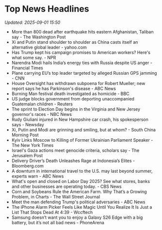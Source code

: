# Top News Headlines

_Updated: 2025-09-01 15:50_

- More than 800 dead after earthquake hits eastern Afghanistan, Taliban say - The Washington Post
- Xi and Putin stand shoulder to shoulder as China casts itself an alternative global leader - yahoo.com
- Has Trump kept his campaign promises to American workers? Here's what some say. - NPR
- Narendra Modi hails India’s energy ties with Russia despite US anger - Financial Times
- Plane carrying EU’s top leader targeted by alleged Russian GPS jamming - CNN
- House Oversight has withdrawn subpoena for Robert Mueller; new report says he has Parkinson's disease - ABC News
- Burning Man festival death investigated as homicide - BBC
- US judge blocks government from deporting unaccompanied Guatemalan children - Reuters
- The sprint to Election Day begins in the Virginia and New Jersey governor's races - NBC News
- Rudy Giuliani injured in New Hampshire car crash, his spokesperson says - Newsday
- Xi, Putin and Modi are grinning and smiling, but at whom? - South China Morning Post
- Kyiv Links Moscow to Killing of Former Ukrainian Parliament Speaker - The New York Times
- Israel's Gaza actions meet genocide criteria, scholars say - The Jerusalem Post
- Delivery Driver’s Death Unleashes Rage at Indonesia’s Elites - Bloomberg.com
- A downturn in international travel to the U.S. may last beyond summer, experts warn - ABC News
- What's open and closed on Labor Day 2025? See what stores, banks and other businesses are operating today. - CBS News
- Corn and Soybeans Rule the American Farm. Why That’s a Growing Problem, in Charts - The Wall Street Journal
- Meet the man defending Trump's political adversaries - ABC News
- The iPhone Alarm Picker Feels Like Magic Until You Realize It Is Just a List That Stops Dead At 4:39 - Wccftech
- Samsung doesn’t want you to enjoy a Galaxy S26 Edge with a big battery, but it’s not all bad news - PhoneArena